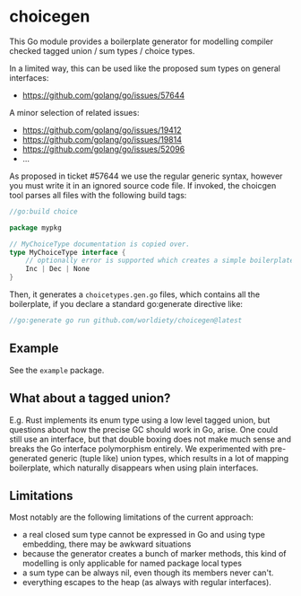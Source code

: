 # choicegen
This Go module provides a boilerplate generator for modelling compiler checked tagged union / sum types / choice types.

In a limited way, this can be used like the proposed sum types on general interfaces:

* https://github.com/golang/go/issues/57644

A minor selection of related issues:
* https://github.com/golang/go/issues/19412
* https://github.com/golang/go/issues/19814
* https://github.com/golang/go/issues/52096
* ...

As proposed in ticket #57644 we use the regular generic syntax, however you must write it in an ignored source code file.
If invoked, the choicgen tool parses all files with the following build tags:

```go
//go:build choice

package mypkg

// MyChoiceType documentation is copied over.
type MyChoiceType interface {
	// optionally error is supported which creates a simple boilerplate (Error string) method.
    Inc | Dec | None
}
```

Then, it generates a `choicetypes.gen.go` files, which contains all the boilerplate, if you declare a standard go:generate directive like:

```go
//go:generate go run github.com/worldiety/choicegen@latest
```

## Example

See the `example` package.

## What about a tagged union?

E.g. Rust implements its enum type using a low level tagged union, but questions about how the precise GC should work in Go, arise. 
One could still use an interface, but that double boxing does not make much sense and breaks the Go interface polymorphism entirely.
We experimented with pre-generated generic (tuple like) union types, which results in a lot of mapping boilerplate, which naturally disappears when using plain interfaces.

## Limitations

Most notably are the following limitations of the current approach:
* a real closed sum type cannot be expressed in Go and using type embedding, there may be awkward situations
* because the generator creates a bunch of marker methods, this kind of modelling is only applicable for named package local types
* a sum type can be always nil, even though its members never can't. 
* everything escapes to the heap (as always with regular interfaces). 